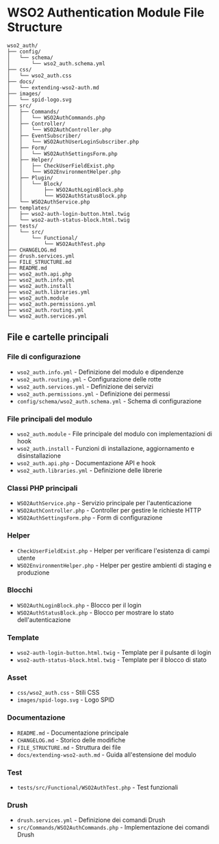# WSO2 Authentication Module File Structure

```
wso2_auth/
├── config/
│   └── schema/
│       └── wso2_auth.schema.yml
├── css/
│   └── wso2_auth.css
├── docs/
│   └── extending-wso2-auth.md
├── images/
│   └── spid-logo.svg
├── src/
│   ├── Commands/
│   │   └── WSO2AuthCommands.php
│   ├── Controller/
│   │   └── WSO2AuthController.php
│   ├── EventSubscriber/
│   │   └── WSO2AuthUserLoginSubscriber.php
│   ├── Form/
│   │   └── WSO2AuthSettingsForm.php
│   ├── Helper/
│   │   ├── CheckUserFieldExist.php
│   │   └── WSO2EnvironmentHelper.php
│   ├── Plugin/
│   │   └── Block/
│   │       ├── WSO2AuthLoginBlock.php
│   │       └── WSO2AuthStatusBlock.php
│   └── WSO2AuthService.php
├── templates/
│   ├── wso2-auth-login-button.html.twig
│   └── wso2-auth-status-block.html.twig
├── tests/
│   └── src/
│       └── Functional/
│           └── WSO2AuthTest.php
├── CHANGELOG.md
├── drush.services.yml
├── FILE_STRUCTURE.md
├── README.md
├── wso2_auth.api.php
├── wso2_auth.info.yml
├── wso2_auth.install
├── wso2_auth.libraries.yml
├── wso2_auth.module
├── wso2_auth.permissions.yml
├── wso2_auth.routing.yml
└── wso2_auth.services.yml
```

## File e cartelle principali

### File di configurazione
- `wso2_auth.info.yml` - Definizione del modulo e dipendenze
- `wso2_auth.routing.yml` - Configurazione delle rotte
- `wso2_auth.services.yml` - Definizione dei servizi
- `wso2_auth.permissions.yml` - Definizione dei permessi
- `config/schema/wso2_auth.schema.yml` - Schema di configurazione

### File principali del modulo
- `wso2_auth.module` - File principale del modulo con implementazioni di hook
- `wso2_auth.install` - Funzioni di installazione, aggiornamento e disinstallazione
- `wso2_auth.api.php` - Documentazione API e hook
- `wso2_auth.libraries.yml` - Definizione delle librerie

### Classi PHP principali
- `WSO2AuthService.php` - Servizio principale per l'autenticazione
- `WSO2AuthController.php` - Controller per gestire le richieste HTTP
- `WSO2AuthSettingsForm.php` - Form di configurazione

### Helper
- `CheckUserFieldExist.php` - Helper per verificare l'esistenza di campi utente
- `WSO2EnvironmentHelper.php` - Helper per gestire ambienti di staging e produzione

### Blocchi
- `WSO2AuthLoginBlock.php` - Blocco per il login
- `WSO2AuthStatusBlock.php` - Blocco per mostrare lo stato dell'autenticazione

### Template
- `wso2-auth-login-button.html.twig` - Template per il pulsante di login
- `wso2-auth-status-block.html.twig` - Template per il blocco di stato

### Asset
- `css/wso2_auth.css` - Stili CSS
- `images/spid-logo.svg` - Logo SPID

### Documentazione
- `README.md` - Documentazione principale
- `CHANGELOG.md` - Storico delle modifiche
- `FILE_STRUCTURE.md` - Struttura dei file
- `docs/extending-wso2-auth.md` - Guida all'estensione del modulo

### Test
- `tests/src/Functional/WSO2AuthTest.php` - Test funzionali

### Drush
- `drush.services.yml` - Definizione dei comandi Drush
- `src/Commands/WSO2AuthCommands.php` - Implementazione dei comandi Drush
